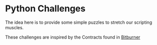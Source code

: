 # Python Challenges

The idea here is to provide some simple puzzles to stretch our scripting muscles.

These challenges are inspired by the Contracts found in [Bitburner](https://store.steampowered.com/app/1812820/Bitburner/)

##
